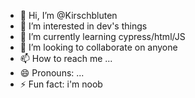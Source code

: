 - 👋 Hi, I’m @Kirschbluten
- 👀 I’m interested in dev's things
- 🌱 I’m currently learning cypress/html/JS
- 💞️ I’m looking to collaborate on anyone
- 📫 How to reach me ...
- 😄 Pronouns: ...
- ⚡ Fun fact: i'm noob

<!---
Kirschbluten/Kirschbluten is a ✨ special ✨ repository because its `README.md` (this file) appears on your GitHub profile.
You can click the Preview link to take a look at your changes.
--->
